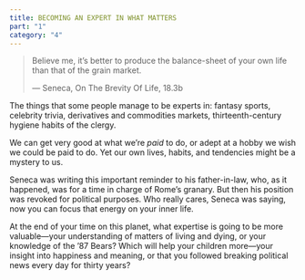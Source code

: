 ```yaml
---
title: BECOMING AN EXPERT IN WHAT MATTERS
part: "1"
category: "4"
---
```


> Believe me, it’s better to produce the balance-sheet of your own life than that of the grain market.
>
> — Seneca, On The Brevity Of Life, 18.3b

The things that some people manage to be experts in: fantasy sports, celebrity trivia, derivatives and commodities markets, thirteenth-century hygiene habits of the clergy.

We can get very good at what we’re _paid_ to do, or adept at a hobby we wish we could be paid to do. Yet our own lives, habits, and tendencies might be a mystery to us.

Seneca was writing this important reminder to his father-in-law, who, as it happened, was for a time in charge of Rome’s granary. But then his position was revoked for political purposes. Who really cares, Seneca was saying, now you can focus that energy on your inner life.

At the end of your time on this planet, what expertise is going to be more valuable—your understanding of matters of living and dying, or your knowledge of the ’87 Bears? Which will help your children more—your insight into happiness and meaning, or that you followed breaking political news every day for thirty years?
